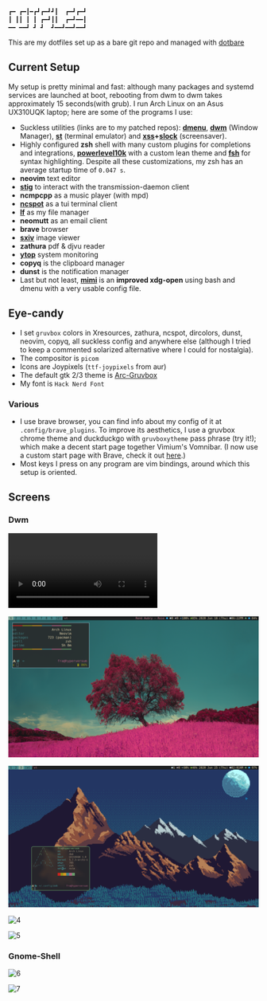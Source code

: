 ```
┏━ ┏━┃━┏┛┏━┛┛┃  ┏━┛┏━┛
┃ ┃┃ ┃ ┃ ┏━┛┃┃  ┏━┛━━┃
━━ ━━┛ ┛ ┛  ┛━━┛━━┛━━┛
```

This are my dotfiles set up as a bare git repo and managed with [dotbare](https://github.com/kazhala/dotbare)

## Current Setup

My setup is pretty minimal and fast: although many packages and systemd services are launched at boot, rebooting from dwm to dwm takes approximately 15 seconds(with grub).
I run Arch Linux on an Asus UX310UQK laptop; here are some of the programs I use:
- Suckless utilities (links are to my patched repos): **[dmenu](https://github.com/BachoSeven/dmenu)**, **[dwm](https://github.com/BachoSeven/dwm)** (Window Manager), **[st](https://github.com/BachoSeven/st)** (terminal emulator) and **[xss](https://github.com/9wm/xss)+[slock](https://github.com/BachoSeven/slock)** (screensaver).
- Highly configured **zsh**  shell with many custom plugins for completions and integrations, **[powerlevel10k](https://github.com/romkatv/powerlevel10k)** with a custom lean theme and **[fsh](https://github.com/zdharma/fast-syntax-highlighting)** for syntax highlighting. Despite all these customizations, my zsh has an average startup time of `0.047 s`.
- **neovim** text editor
- **[stig](https://github.com/rndusr/stig)** to interact with the transmission-daemon client
- **ncmpcpp** as a music player (with mpd)
- **[ncspot](https://github.com/hrkfdn/ncspot)** as a tui terminal client
- **[lf](https://github.com/gokcehan/lf)** as my file manager
- **neomutt** as an email client
- **brave** browser
- **[sxiv](https://github.com/muennich/sxiv)** image viewer
- **zathura** pdf & djvu reader
- **[ytop](https://github.com/cjbassi/ytop)** system monitoring
- **copyq** is the clipboard manager
- **dunst** is the notification manager
- Last but not least, **[mimi](https://github.com/BachoSeven/mimi)** is an __improved xdg-open__ using bash and dmenu with a very usable config file.

## Eye-candy
- I set `gruvbox` colors in Xresources, zathura, ncspot, dircolors, dunst, neovim, copyq, all suckless config and anywhere else (although I tried to keep a commented solarized alternative where I could for nostalgia).
- The compositor is `picom`
- Icons are Joypixels (`ttf-joypixels` from aur)
- The default gtk 2/3 theme is [Arc-Gruvbox](https://aur.archlinux.org/packages/gtk-theme-arc-gruvbox-git)
- My font is `Hack Nerd Font`

### Various
- I use brave browser, you can find info about my config of it at `.config/brave_plugins`. To improve its aesthetics, I use a gruvbox chrome theme and duckduckgo with `gruvboxytheme` pass phrase (try it!); which make a decent start page together Vimium's Vomnibar. (I now use a custom start page with Brave, check it out [here](https://github.com/BachoSeven/startpage).)
- Most keys I press on any program are vim bindings, around which this setup is oriented.

## Screens

### Dwm

![1](pics/screens/ricing/surreal.mkv)

![2](pics/screens/ricing/pink_dwm.png)

![3](pics/screens/ricing/dwm_mountains.png)

![4](pics/screens/ricing/dwm.png)

![5](pics/screens/ricing/dwm2.png)

### Gnome-Shell

![6](pics/screens/ricing/new_rice1.png)

![7](pics/screens/ricing/new_rice-small.png)
